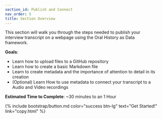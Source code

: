 ```yaml
---
section_id: Publish and Connect
nav_order: 5
title: Section Overview
---
```


This section will walk you through the steps needed to publish your interview transcript on a webpage using the Oral History as Data framework. 

**Goals**: 

- Learn how to upload files to a GitHub repository
- Learn how to create a basic Markdown file 
- Learn to create metadata and the importance of attention to detail in its creation
- (Optional) Learn How to use metadata to connect your transcript to a Audio and Video recordings

**Estimated Time to Complete**: ~30 minutes to an 1 Hour

{% include bootstrap/button.md color="success btn-lg" text="Get Started!" link="copy.html" %}
